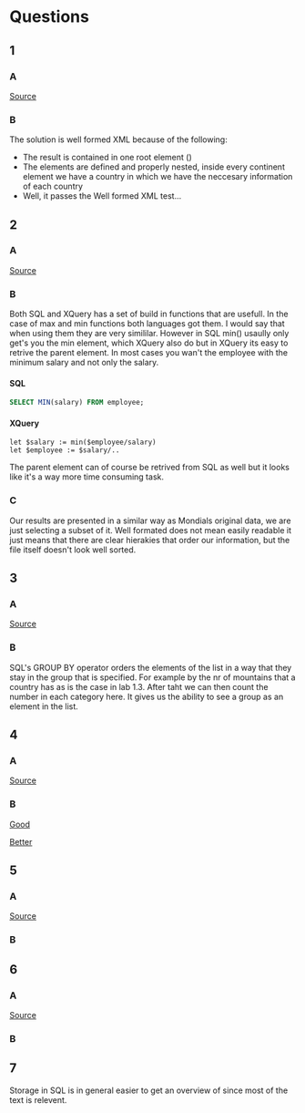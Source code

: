 # Questions

## 1

### A
[Source](e1.xqy)

### B

The solution is well formed XML because of the following:

* The result is contained in one root element (<result/>)
* The elements are defined and properly nested, inside
every continent element we have a country in which we have the
neccesary information of each country
* Well, it passes the Well formed XML test...

## 2

### A
[Source](e2.xqy)

### B

Both SQL and XQuery has a set of build in functions that are usefull. In the case of max and min functions both languages got them.
I would say that when using them they are very simililar. 
However in SQL min() usaully only get's you the min element, which XQuery also do but in XQuery its easy to retrive the parent element. 
In most cases you wan't the employee with the minimum salary and not only the salary.

#### SQL
```sql
SELECT MIN(salary) FROM employee;
```

#### XQuery
```xquery
let $salary := min($employee/salary)
let $employee := $salary/..
```

The parent element can of course be retrived from SQL as well but it looks like it's a way more time consuming task.

### C

Our results are presented in a similar way as Mondials original data, we are just selecting a subset of it. Well formated does not mean easily readable it just means that there are clear hierakies that order our information, but the file itself doesn't look well sorted. 

## 3 

### A
[Source](e3.xqy)

### B

SQL's GROUP BY operator orders the elements of the list in a way that they stay in the group that is specified. For example by the nr of mountains that a country has as is the case in lab 1.3. After taht we can then count the number in each category here. It gives us the ability to see a group as an element in the list.  

## 4 

### A
[Source](e4v2.xqy)

### B
[Good](e4v1.xqy)

[Better](e4v2.xqy)

## 5 

### A
[Source](e5.xqy)

### B



## 6

### A
[Source](e6.xqy)

### B

## 7

Storage in SQL is in general easier to get an overview of since most of the text is relevent. 

